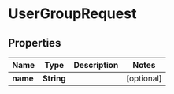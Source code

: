 

# UserGroupRequest


## Properties

| Name | Type | Description | Notes |
|------------ | ------------- | ------------- | -------------|
|**name** | **String** |  |  [optional] |



